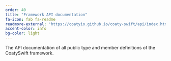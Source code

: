 ```yaml
---
order: 40
title: "Framework API documentation"
fa-icon: fab fa-readme
readmore-external: "https://coatyio.github.io/coaty-swift/api/index.html"
accent-color: info
bg-color: light
---
```

  
The API documentation of all public type and member definitions of the
CoatySwift framework.
